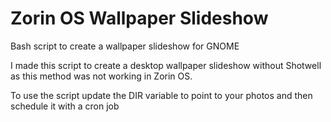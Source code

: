 # Zorin OS Wallpaper Slideshow
Bash script to create a wallpaper slideshow for GNOME

I made this script to create a desktop wallpaper slideshow without Shotwell as this method was not working in Zorin OS.

To use the script update the DIR variable to point to your photos and then schedule it with a cron job
